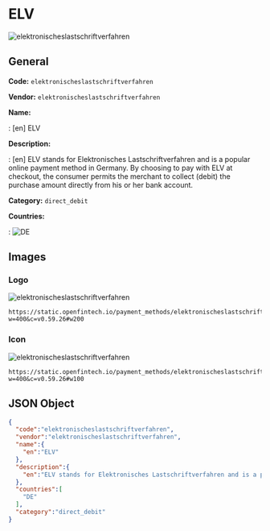 
# ELV 
![elektronischeslastschriftverfahren](https://static.openfintech.io/payment_methods/elektronischeslastschriftverfahren/logo.svg?w=400&c=v0.59.26#w200)  

## General 
**Code:** `elektronischeslastschriftverfahren` 
 
**Vendor:** `elektronischeslastschriftverfahren` 
 
**Name:**  
 
:	[en] ELV  
 
**Description:**  
 
: [en] ELV stands for Elektronisches Lastschriftverfahren and is a popular online payment method in Germany. By choosing to pay with ELV at checkout, the consumer permits the merchant to collect (debit) the purchase amount directly from his or her bank account.  
 
**Category:** `direct_debit` 
 
**Countries:**  
 
:	![DE](https://cdnjs.cloudflare.com/ajax/libs/flag-icon-css/3.3.0/flags/4x3/de.svg#w24)  
 

## Images 

### Logo 
![elektronischeslastschriftverfahren](https://static.openfintech.io/payment_methods/elektronischeslastschriftverfahren/logo.svg?w=400&c=v0.59.26#w200)  

```
https://static.openfintech.io/payment_methods/elektronischeslastschriftverfahren/logo.svg?w=400&c=v0.59.26#w200
```  

### Icon 
![elektronischeslastschriftverfahren](https://static.openfintech.io/payment_methods/elektronischeslastschriftverfahren/icon.svg?w=400&c=v0.59.26#w100)  

```
https://static.openfintech.io/payment_methods/elektronischeslastschriftverfahren/icon.svg?w=400&c=v0.59.26#w100
```  

## JSON Object 

```json
{
  "code":"elektronischeslastschriftverfahren",
  "vendor":"elektronischeslastschriftverfahren",
  "name":{
    "en":"ELV"
  },
  "description":{
    "en":"ELV stands for Elektronisches Lastschriftverfahren and is a popular online payment method in Germany. By choosing to pay with ELV\u00a0at checkout, the consumer permits the merchant to collect (debit) the purchase amount directly from his or her bank account."
  },
  "countries":[
    "DE"
  ],
  "category":"direct_debit"
}
```  
